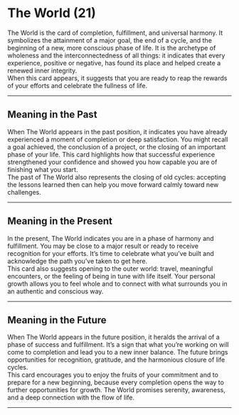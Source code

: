 # The World (21)

The World is the card of completion, fulfillment, and universal harmony. It symbolizes the attainment of a major goal, the end of a cycle, and the beginning of a new, more conscious phase of life. It is the archetype of wholeness and the interconnectedness of all things: it indicates that every experience, positive or negative, has found its place and helped create a renewed inner integrity.  
When this card appears, it suggests that you are ready to reap the rewards of your efforts and celebrate the fullness of life.

---

## Meaning in the Past  
When The World appears in the past position, it indicates you have already experienced a moment of completion or deep satisfaction. You might recall a goal achieved, the conclusion of a project, or the closing of an important phase of your life. This card highlights how that successful experience strengthened your confidence and showed you how capable you are of finishing what you start.  
The past of The World also represents the closing of old cycles: accepting the lessons learned then can help you move forward calmly toward new challenges.

---

## Meaning in the Present  
In the present, The World indicates you are in a phase of harmony and fulfillment. You may be close to a major result or ready to receive recognition for your efforts. It’s time to celebrate what you’ve built and acknowledge the path you’ve taken to get here.  
This card also suggests opening to the outer world: travel, meaningful encounters, or the feeling of being in tune with life itself. Your personal growth allows you to feel whole and to connect with what surrounds you in an authentic and conscious way.

---

## Meaning in the Future  
When The World appears in the future position, it heralds the arrival of a phase of success and fulfillment. It’s a sign that what you’re working on will come to completion and lead you to a new inner balance. The future brings opportunities for recognition, gratitude, and the harmonious closure of life cycles.  
This card encourages you to enjoy the fruits of your commitment and to prepare for a new beginning, because every completion opens the way to further opportunities for growth. The World promises serenity, awareness, and a deep connection with the flow of life.

---

